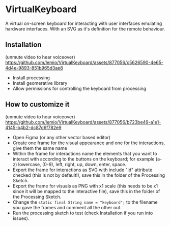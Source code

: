 # VirtualKeyboard

A virtual on-screen keyboard for interacting with user interfaces emulating hardware interfaces. With an SVG as it's definition for the remote behaviour.

## Installation

(unmute video to hear voiceover)
https://github.com/lemio/VirtualKeyboard/assets/877056/c5626590-4e65-4d4e-9893-851b965d3ae8

* Install processing
* Install geomerative library
* Allow permissions for controlling the keyboard from processing


## How to customize it


(unmute video to hear voiceover)
https://github.com/lemio/VirtualKeyboard/assets/877056/b723be49-a1e1-4145-b4b2-dc87d6f782e9



* Open Figma (or any other vector based editor)
* Create one frame for the visual appearance and one for the interactions, give them the same name
* Within the frame for interactions name the elements that you want to interact with according to the buttons on the keyboard; for example (a-z) lowercase, (0-9), left, right, up, down, enter, space.
* Export the frame for interactions as SVG with include "id" attribute checked (this is not by default!), save this in the folder of the Processing Sketch.
* Export the frame for visuals as PNG with x1 scale (this needs to be x1 since it will be mapped to the interactive file), save this in the folder of the Processing Sketch.
* Change the `static final String name = "keyboard";` to the filename you gave the frames and comment all the other out.
* Run the processing sketch to test (check Installation if you run into issues).
